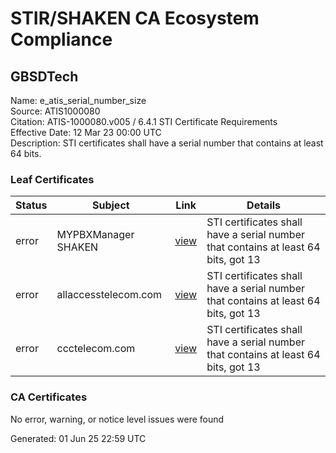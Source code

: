 # STIR/SHAKEN CA Ecosystem Compliance

## GBSDTech

Name: e_atis_serial_number_size\
Source: ATIS1000080\
Citation: ATIS-1000080.v005 / 6.4.1 STI Certificate Requirements\
Effective Date: 12 Mar 23 00:00 UTC\
Description: STI certificates shall have a serial number that contains at least 64 bits.

### Leaf Certificates

| Status | Subject | Link | Details |
|--------|---------|------|---------|
| error | MYPBXManager SHAKEN | [view](../../CERTS/ea5813855308274fae05fdcae622a159efa47cde2ccf87a9cdf09d9ef43d93f2/README.md) | STI certificates shall have a serial number that contains at least 64 bits, got 13 |
| error | allaccesstelecom.com | [view](../../CERTS/474b1c6c0e37b3ac6ac6e812a849b99ec02d055f3fad9bad7817e57ad88d150a/README.md) | STI certificates shall have a serial number that contains at least 64 bits, got 13 |
| error | ccctelecom.com | [view](../../CERTS/7ed6c39c5ac9266fe9fcc9b777f7231de3c57af2fa94edc9073ce13a2b61ff99/README.md) | STI certificates shall have a serial number that contains at least 64 bits, got 13 |

### CA Certificates

No error, warning, or notice level issues were found


Generated: 01 Jun 25 22:59 UTC